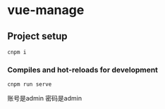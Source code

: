 # vue-manage

## Project setup
```
cnpm i
```

### Compiles and hot-reloads for development
```
cnpm run serve
```



账号是admin 密码是admin
